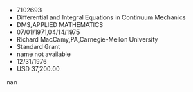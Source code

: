 
* 7102693
* Differential and Integral Equations in Continuum Mechanics
* DMS,APPLIED MATHEMATICS
* 07/01/1971,04/14/1975
* Richard MacCamy,PA,Carnegie-Mellon University
* Standard Grant
*   name not available
* 12/31/1976
* USD 37,200.00

nan
